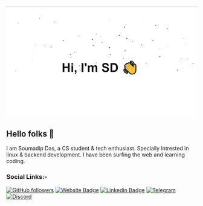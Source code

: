 <p align="center">
  <img src="assets/readme.gif" alt="Soymadip">
</p>

<!--
How to make this gif?
Easiest way:-

I made mine with https://bit.ly/GitPro07
Then i recorded my screen with OBS..
Now copy that file to android/iOS and convert to gif with any video tool. (I used inshot)
-->

## Hello folks 👋 

I am Soumadip Das, a CS student & tech enthusiast. Specially intrested in linux & backend development. I have been surfing the web and learning coding.

### Social Links:-
<div align="left">


[![GitHub followers](https://img.shields.io/github/followers/soymadip?label=Git-Followers&style=flat-square)](https://github.com/soymadip)
[![Website Badge](https://img.shields.io/badge/🌐-Soumadip-green)](https://soumadip.gitbook.io)
[![Linkedin Badge](https://img.shields.io/badge/-Soumadip-blue?style=flat-square&logo=Linkedin&logoColor=white&link=https://www.linkedin.com/in/soumadip-das-in/)](https://www.linkedin.com/in/soumadip-das-in/)
[![Telegram](https://img.shields.io/badge/Telegram-2CA5E0?style=flat-square&logo=telegram&logoColor=white)](https://telegram.me/soymadip)
[![Discord](https://img.shields.io/badge/Discord-7289DA?style=flat-square&logo=discord&logoColor=white)](https://https://discordapp.com/users/soymadip)

